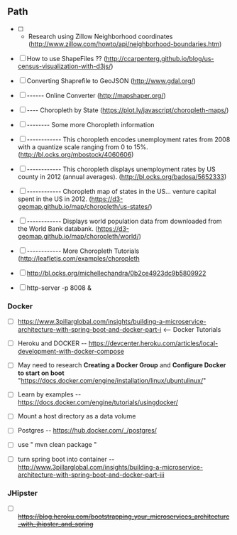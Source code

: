 ## Path

- [ ] - Research using Zillow Neighborhood coordinates (http://www.zillow.com/howto/api/neighborhood-boundaries.htm)
- [ ] How to use ShapeFiles ??  (http://ccarpenterg.github.io/blog/us-census-visualization-with-d3js/)
- [ ] Converting Shaprefile to GeoJSON (http://www.gdal.org/)
- [ ] ------ Online Converter (http://mapshaper.org/)

- [ ] ---- Choropleth by State (https://plot.ly/javascript/choropleth-maps/)

- [ ] -------- Some more Choropleth information
- [ ] ------------ This choropleth encodes unemployment rates from 2008 with a quantize scale ranging from 0 to 15%. (http://bl.ocks.org/mbostock/4060606)
- [ ] ------------ This choropleth displays unemployment rates by US county in 2012 (annual averages). (http://bl.ocks.org/badosa/5652333)
- [ ] ------------ Choropleth map of states in the US... venture capital spent in the US in 2012. (https://d3-geomap.github.io/map/choropleth/us-states/)
- [ ] ------------ Displays world population data from downloaded from the World Bank databank. (https://d3-geomap.github.io/map/choropleth/world/)

- [ ] ------------ More Choropleth Tutorials (http://leafletjs.com/examples/choropleth

- [ ] http://bl.ocks.org/michellechandra/0b2ce4923dc9b5809922

- [ ] http-server -p 8008 &

### Docker

- [ ] https://www.3pillarglobal.com/insights/building-a-microservice-architecture-with-spring-boot-and-docker-part-i  <-- Docker Tutorials

- [ ] Heroku and DOCKER -- https://devcenter.heroku.com/articles/local-development-with-docker-compose

- [ ] May need to research **Creating a Docker Group** and **Configure Docker to start on boot** "https://docs.docker.com/engine/installation/linux/ubuntulinux/"

- [ ] Learn by examples -- https://docs.docker.com/engine/tutorials/usingdocker/

- [ ] Mount a host directory as a data volume

- [ ] Postgres -- https://hub.docker.com/_/postgres/

- [ ] use " mvn clean package "

- [ ] turn spring boot into container -- http://www.3pillarglobal.com/insights/building-a-microservice-architecture-with-spring-boot-and-docker-part-iii

### JHipster

- [ ] ~~https://blog.heroku.com/bootstrapping_your_microservices_architecture_with_jhipster_and_spring~~
